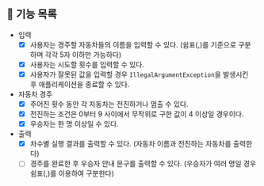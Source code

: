 ## 🚀 기능 목록
- 입력
  - [X] 사용자는 경주할 자동차들의 이름을 입력할 수 있다. (쉼표(,)를 기준으로 구분하며 각각 5자 이하만 가능하다)
  - [X] 사용자는 시도할 횟수를 입력할 수 있다.
  - [X] 사용자가 잘못된 값을 입력할 경우 `IllegalArgumentException`을 발생시킨 후 애플리케이션을 종료할 수 있다.
- 자동차 경주
  - [X] 주어진 횟수 동안 각 자동차는 전진하거나 멈출 수 있다.
  - [X] 전진하는 조건은 0부터 9 사이에서 무작위로 구한 값이 4 이상일 경우이다.
  - [X] 우승자는 한 명 이상일 수 있다.
- 출력
  - [X] 차수별 실행 결과를 출력할 수 있다. (자동차 이름과 전진하는 자동차를 출력한다)
  - [ ] 경주를 완료한 후 우승자 안내 문구를 출력할 수 있다. (우승자가 여러 명일 경우 쉼표(,)를 이용하여 구분한다)
